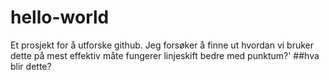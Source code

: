 # hello-world
Et prosjekt for å utforske github.
Jeg forsøker å finne ut hvordan vi bruker dette på mest effektiv måte 
fungerer linjeskift bedre med punktum?'
##hva blir dette?
